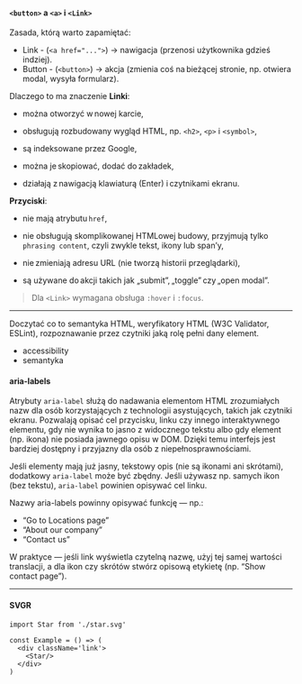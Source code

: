 #### `<button>` a `<a>` i `<Link>`

Zasada, którą warto zapamiętać:

- Link - (`<a href="...">`) → nawigacja (przenosi użytkownika gdzieś indziej).
- Button - (`<button>`) → akcja (zmienia coś na bieżącej stronie, np. otwiera modal, wysyła formularz).

Dlaczego to ma znaczenie
**Linki**:

- można otworzyć w nowej karcie,

- obsługują rozbudowany wygląd HTML, np. `<h2>`, `<p>` i `<symbol>`,
- są indeksowane przez Google,
- można je skopiować, dodać do zakładek,
- działają z nawigacją klawiaturą (Enter) i czytnikami ekranu.

**Przyciski**:

- nie mają atrybutu `href`,

- nie obsługują skomplikowanej HTMLowej budowy, przyjmują tylko `phrasing content`, czyli zwykle tekst, ikony lub span’y,
- nie zmieniają adresu URL (nie tworzą historii przeglądarki),
- są używane do akcji takich jak „submit”, „toggle” czy „open modal”.

> Dla `<Link>` wymagana obsługa `:hover` i `:focus`.

---

Doczytać co to semantyka HTML, weryfikatory HTML (W3C Validator, ESLint), rozpoznawanie przez czytniki jaką rolę pełni dany element.

- accessibility
- semantyka


#### aria-labels

Atrybuty `aria-label` służą do nadawania elementom HTML zrozumiałych nazw dla osób korzystających z technologii asystujących, takich jak czytniki ekranu. Pozwalają opisać cel przycisku, linku czy innego interaktywnego elementu, gdy nie wynika to jasno z widocznego tekstu albo gdy element (np. ikona) nie posiada jawnego opisu w DOM. Dzięki temu interfejs jest bardziej dostępny i przyjazny dla osób z niepełnosprawnościami.

Jeśli elementy mają już jasny, tekstowy opis (nie są ikonami ani skrótami), dodatkowy `aria-label` może być zbędny. Jeśli używasz np. samych ikon (bez tekstu), `aria-label` powinien opisywać cel linku.

Nazwy aria-labels powinny opisywać funkcję — np.:

- “Go to Locations page”
- “About our company”
- “Contact us”

W praktyce — jeśli link wyświetla czytelną nazwę, użyj tej samej wartości translacji, a dla ikon czy skrótów stwórz opisową etykietę (np. “Show contact page”).

---

#### SVGR

```
import Star from './star.svg'

const Example = () => (
  <div className='link'>
    <Star/>
  </div>
)
```